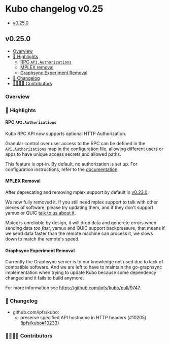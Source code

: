 # Kubo changelog v0.25

- [v0.25.0](#v0250)

## v0.25.0

- [Overview](#overview)
- [🔦 Highlights](#-highlights)
  - [RPC `API.Authorizations`](#rpc-apiauthorizations)
  - [MPLEX removal](#mplex-removal)
  - [Graphsync Experiment Removal](#graphsync-experiment-removal)
- [📝 Changelog](#-changelog)
- [👨‍👩‍👧‍👦 Contributors](#-contributors)

### Overview

### 🔦 Highlights

#### RPC `API.Authorizations`

Kubo RPC API now supports optional HTTP Authorization.

Granular control over user access to the RPC can be defined in the
[`API.Authorizations`](https://github.com/ipfs/kubo/blob/master/docs/config.md#apiauthorizations)
map in the configuration file, allowing different users or apps to have unique
access secrets and allowed paths.

This feature is opt-in. By default, no authorization is set up.
For configuration instructions,
refer to the [documentation](https://github.com/ipfs/kubo/blob/master/docs/config.md#apiauthorizations).

#### MPLEX Removal

After deprecating and removing mplex support by default in [v0.23.0](https://github.com/ipfs/kubo/blob/master/docs/changelogs/v0.23.md#mplex-deprecation).

We now fully removed it. If you still need mplex support to talk with other pieces of software,
please try updating them, and if they don't support yamux or QUIC [talk to us about it](https://github.com/ipfs/kubo/issues/new/choose).

Mplex is unreliable by design, it will drop data and generete errors when sending data *too fast*,
yamux and QUIC support backpressure, that means if we send data faster than the remote machine can process it, we slows down to match the remote's speed.

#### Graphsync Experiment Removal

Currently the Graphsync server is to our knowledge not used
due to lack of compatible software.
And we are left to have to maintain the go-graphsync implementation when trying
to update Kubo because some dependency changed and it fails to build anymore.

For more information see https://github.com/ipfs/kubo/pull/9747.

### 📝 Changelog

- github.com/ipfs/kubo:
  - preserve specified API hostname in HTTP headers (#10205) ([ipfs/kubo#10233](https://github.com/ipfs/kubo/pull/10233))

### 👨‍👩‍👧‍👦 Contributors
